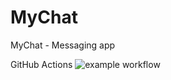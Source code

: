 # MyChat

MyChat - Messaging app

GitHub Actions ![example workflow](https://github.com/SolnyshkinSM/MyChat/actions/workflows/.github.yml/badge.svg)